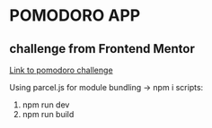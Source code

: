 # POMODORO APP

## challenge from Frontend Mentor

[Link to pomodoro challenge](https://www.frontendmentor.io/challenges/pomodoro-app-KBFnycJ6G)

Using parcel.js for module bundling -> npm i
scripts:

1. npm run dev
2. npm run build
